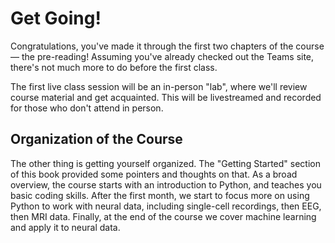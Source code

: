 # Get Going!

Congratulations, you've made it through the first two chapters of the course — the pre-reading! Assuming you've already checked out the Teams site, there's not much more to do before the first class.

The first live class session will be an in-person "lab", where we'll review course material and get acquainted. This will be livestreamed and recorded for those who don't attend in person.

## Organization of the Course

The other thing is getting yourself organized. The "Getting Started" section of this book provided some pointers and thoughts on that. As a broad overview, the course starts with an introduction to Python, and teaches you basic coding skills. After the first month, we start to focus more on using Python to work with neural data, including single-cell recordings, then EEG, then MRI data. Finally, at the end of the course we cover machine learning and apply it to neural data.

